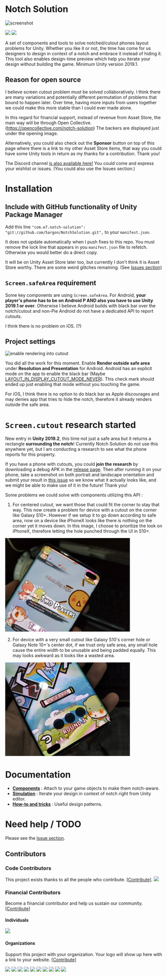 # Notch Solution

![screenshot](.Documentation/images/ssMain.gif)

<a href="https://opencollective.com/NotchSolution" alt="Financial Contributors on Open Collective"><img src="https://opencollective.com/NotchSolution/all/badge.svg?label=financial+contributors" /></a> <img src="https://opencollective.com/notch-solution/tiers/backer/badge.svg?label=backer&color=brightgreen" />

<object type="image/svg+xml" data="https://opencollective.com/notch-solution/tiers/backer.svg?avatarHeight=36&width=600"></object>

A set of components and tools to solve notched/cutout phones layout problems for Unity. Whether you like it or not, the time has come for us designers to design in context of a notch and embrace it instead of hiding it. This tool also enables design-time preview which help you iterate your design without building the game. Minimum Unity version 2019.1.

## Reason for open source

I believe screen cutout problem must be solved collaboratively. I think there are many variations and potentially different permutation of problems that bound to happen later. Over time, having more inputs from users together we could make this more stable than I could ever made alone.

In this regard for financial support, instead of revenue from Asset Store, the main way will be through Open Collective. (https://opencollective.com/notch-solution) The backers are displayed just under the opening image.

Alternatively, you could also check out the **Sponsor** button on top of this page where there is a link to my other Asset Store items, that way you could have some Unity tools in return as my thanks for a contribution. Thank you!

The Discord channel [is also available here!](https://discord.gg/J4sCcj4) You could come and express your wishlist or issues. (You could also use the Issues section.)

# Installation

## Include with GitHub functionality of Unity Package Manager

Add this line `"com.e7.notch-solution": "git://github.com/5argon/NotchSolution.git",` to your `manifest.json`.

It does not update automatically when I push fixes to this repo. You must remove the lock line that appears in you `manifest.json` file to refetch. Otherwise you would better do a direct copy.

It will be on Unity Asset Store later too, but currently I don't think it is Asset Store worthy. There are some weird glitches remaining. (See [Issues section](https://github.com/5argon/NotchSolution/issues))

## `Screen.safeArea` requirement

Some key components are using `Screen.safeArea`. For Android, **your player's phone has to be on Android P AND also you have to use Unity 2019.1 or over**. Otherwise I believe Android builds with black bar over the notch/cutout  and non-Pie Android do not have a dedicated API to report cutouts.

I think there is no problem on iOS. (?)

## Project settings

![enable rendering into cutout](.Documentation/images/renderIntoCutout.png)

You did all the work for this moment. Enable **Render outside safe area** under **Resolution and Presentation** for Android. Android has an explicit mode on the app to enable the black bar (Maybe [LAYOUT_IN_DISPLAY_CUTOUT_MODE_NEVER](https://developer.android.com/guide/topics/display-cutout/#never_render_content_in_the_display_cutout_area)). This check mark should ended up just enabling that mode without you touching the game.

For iOS, I think there is no option to do black bar as Apple discourages and may denies app that tries to hide the notch, therefore it already renders outside the safe area.

# `Screen.cutout` research started

New entry in **Unity 2019.2**, this time not just a safe area but it returns a rectangle **surrounding the notch**! Currently Notch Solution do not use this anywhere yet, but I am conducting a research to see what the phone reports for this property.

If you have a phone with cutouts, you could **join the research** by downloading a debug APK in the [release page](https://github.com/5argon/NotchSolution/releases). Then after running it on your phone, take a screenshot on both portrait and landscape orientation and submit your result in [this issue](https://github.com/5argon/NotchSolution/issues/2) so we know what it actually looks like, and we might be able to make use of it in the future! Thank you!

Some problems we could solve with components utilizing this API :

1. For centered cutout, we want those that could fit the corner to stay that way. This now create a problem for device with a cutout on the corner like Galaxy S10+. However if we setup it to go down according to safe area, now on a device like iPhoneX looks like there is nothing on the corner yet it moves down. In this image, I choose to prioritize the look on iPhoneX, therefore letting the hole punched through the UI in S10+.

![cutout problem 1](.Documentation/images/cutoutProblem1.jpg)

2. For device with a very small cutout like Galaxy S10's corner hole or Galaxy Note 10+'s center dot, if we trust only safe area, any small hole cause the entire width to be unusable and being padded equally. This may looks awkward as it looks like a wasted area.

![cutout problem 2](.Documentation/images/cutoutProblem2.jpg)

# Documentation

* **[Components](.Documentation/Components.md)** : Attach to your game objects to make them notch-aware.
* **[Simulation](.Documentation/Simulation.md)** : Iterate your design in context of notch right from Unity editor.
* **[How-to and tricks](.Documentation/HowTo.md)** : Useful design patterns.

# Need help / TODO

Please see the [Issue section](https://github.com/5argon/NotchSolution/issues).
## Contributors

### Code Contributors

This project exists thanks to all the people who contribute. [[Contribute](CONTRIBUTING.md)].
<a href="https://github.com/5argon/NotchSolution/graphs/contributors"><img src="https://opencollective.com/NotchSolution/contributors.svg?width=890&button=false" /></a>

### Financial Contributors

Become a financial contributor and help us sustain our community. [[Contribute](https://opencollective.com/NotchSolution/contribute)]

#### Individuals

<a href="https://opencollective.com/NotchSolution"><img src="https://opencollective.com/NotchSolution/individuals.svg?width=890"></a>

#### Organizations

Support this project with your organization. Your logo will show up here with a link to your website. [[Contribute](https://opencollective.com/NotchSolution/contribute)]

<a href="https://opencollective.com/NotchSolution/organization/0/website"><img src="https://opencollective.com/NotchSolution/organization/0/avatar.svg"></a>
<a href="https://opencollective.com/NotchSolution/organization/1/website"><img src="https://opencollective.com/NotchSolution/organization/1/avatar.svg"></a>
<a href="https://opencollective.com/NotchSolution/organization/2/website"><img src="https://opencollective.com/NotchSolution/organization/2/avatar.svg"></a>
<a href="https://opencollective.com/NotchSolution/organization/3/website"><img src="https://opencollective.com/NotchSolution/organization/3/avatar.svg"></a>
<a href="https://opencollective.com/NotchSolution/organization/4/website"><img src="https://opencollective.com/NotchSolution/organization/4/avatar.svg"></a>
<a href="https://opencollective.com/NotchSolution/organization/5/website"><img src="https://opencollective.com/NotchSolution/organization/5/avatar.svg"></a>
<a href="https://opencollective.com/NotchSolution/organization/6/website"><img src="https://opencollective.com/NotchSolution/organization/6/avatar.svg"></a>
<a href="https://opencollective.com/NotchSolution/organization/7/website"><img src="https://opencollective.com/NotchSolution/organization/7/avatar.svg"></a>
<a href="https://opencollective.com/NotchSolution/organization/8/website"><img src="https://opencollective.com/NotchSolution/organization/8/avatar.svg"></a>
<a href="https://opencollective.com/NotchSolution/organization/9/website"><img src="https://opencollective.com/NotchSolution/organization/9/avatar.svg"></a>
